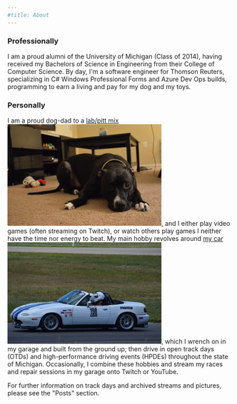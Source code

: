```yaml
---
#title: About
---
```


### Professionally

I am a proud alumni of the University of Michigan (Class of 2014), having received my Bachelors of Science in Engineering from their College of Computer Science. By day, I'm a software engineer for Thomson Reuters, specializing in C# Windows Professional Forms and Azure Dev Ops builds, programming to earn a living and pay for my dog and my toys.

### Personally

I am a proud dog-dad to a <a class="hover_img" href="/assets/images/cassie.jpg">lab/pitt mix<span><img src="/assets/images/cassie.jpg" height="228px" width="345px"/></span></a>, and I either play video games (often streaming on Twitch), or watch others play games I neither have the time nor energy to beat. My main hobby revolves around <a class="hover_img" href="/assets/images/miata.jpg">my car<span><img src="/assets/images/miata.jpg" height="228px" width="345px"/></span></a>, which I wrench on in my garage and built from the ground up; then drive in open track days (OTDs) and high-performance driving events (HPDEs) throughout the state of Michigan. Occasionally, I combine these hobbies and stream my races and repair sessions in my garage onto Twitch or YouTube.

For further information on track days and archived streams and pictures, please see the "Posts" section.
